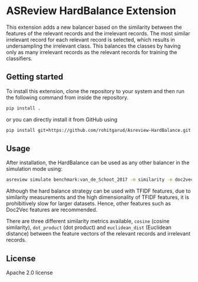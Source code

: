 # ASReview HardBalance Extension

This extension adds a new balancer based on the similarity between the features of the relevant records and the irrelevant records. The most similar irrelevant record for each relevant record is selected, which results in undersampling the irrelevant class. This balances the classes by having only as many irrelevant records as the relevant records for training the classifiers.

## Getting started

To install this extension, clone the repository to your system and then run the following command from inside the repository.

```bash
pip install .
```

or you can directly install it from GitHub using

```bash
pip install git+https://github.com/rohitgarud/Asreview-HardBalance.git
```

## Usage
After installation, the HardBalance can be used as any other balancer in the simulation mode using:
```bash
asreview simulate benchmark:van_de_Schoot_2017 -m similarity -e doc2vec -b hard
```
Although the hard balance strategy can be used with TFIDF features, due to similarity measurements and the high dimensionality of TFIDF features, it is prohibitively slow for larger datasets. Hence, other features such as Doc2Vec features are recommended.

There are three different similarity metrics available, `cosine` (cosine similarity), `dot_product` (dot product) and `euclidean_dist` (Euclidean distance) between the feature vectors of the relevant records and irrelevant records.

## License

Apache 2.0 license

